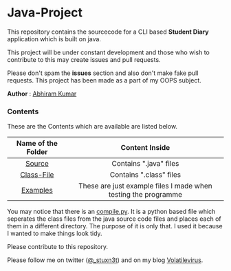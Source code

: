 # Java-Project

This repository contains the sourcecode for a CLI based **Student Diary** application which is built on java.

This project will be under constant development and those who wish to contribute to this may create issues and pull requests.

Please don't spam the **issues** section and also don't make fake pull requests. This project has been made as a part of my OOPS subject.

**Author** : [Abhiram Kumar](https://twitter.com/_stuxn3t)

### Contents

These are the Contents which are available are listed below.

| Name of the Folder | Content Inside |
|:------------------:|:--------------:|
| [Source](./sourcecode)| Contains ".java" files |
| [Class-File](./Java-Class-Files)| Contains ".class" files |
|[Examples](./Example-Files)| These are just example files I made when testing the programme|

You may notice that there is an [compile.py](./sourcecode/compile.py). It is a python based file which seperates the class files from the java source code files and places each of them in a different directory. The purpose of it is only that. I used it because I wanted to make things look tidy. 

Please contribute to this repository.

Please follow me on twitter ([@_stuxn3t](https://twitter.com/_stuxn3t)) and on my blog [Volatilevirus](https://volatilevirus.home.blog/).


